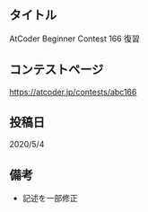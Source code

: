 ## タイトル

AtCoder Beginner Contest 166 復習

## コンテストページ

https://atcoder.jp/contests/abc166

## 投稿日

2020/5/4

## 備考

- 記述を一部修正
